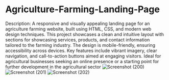 
# Agriculture-Farming-Landing-Page
Description:
A responsive and visually appealing landing page for an agriculture farming website, built using HTML, CSS, and modern web design techniques. This project showcases a clean and intuitive layout with sections for showcasing services, products, and contact information tailored to the farming industry. The design is mobile-friendly, ensuring accessibility across devices. Key features include vibrant imagery, clear navigation, and call-to-action buttons aimed at engaging visitors. Ideal for agricultural businesses seeking an online presence or a starting point for further development in the agricultural sector
![Screenshot (200)](https://github.com/user-attachments/assets/793962fc-b957-4322-945a-dedc6214e01a)
![Screenshot (201)](https://github.com/user-attachments/assets/c64ae50b-75c8-4873-be75-d7068f99b137)
![Screenshot (202)](https://github.com/user-attachments/assets/764f0225-c046-4baf-a1af-1fa84b1e46f3)

